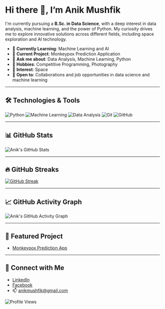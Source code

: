 # Hi there 👋, I’m Anik Mushfik

I'm currently pursuing a **B.Sc. in Data Science**, with a deep interest in data analysis, machine learning, and the power of Python. My curiosity drives me to explore innovative solutions across different fields, including space exploration and AI technology.

- 🌱 **Currently Learning**: Machine Learning and AI
- 🔭 **Current Project**: Monkeypox Prediction Application
- 💬 **Ask me about**: Data Analysis, Machine Learning, Python
- 🎯 **Hobbies**: Competitive Programming, Photography
- 🌌 **Interest**: Space
- 👥 **Open to**: Collaborations and job opportunities in data science and machine learning

---

## 🛠️ Technologies & Tools

![Python](https://img.shields.io/badge/-Python-05122A?style=flat&logo=python)
![Machine Learning](https://img.shields.io/badge/-Machine%20Learning-05122A?style=flat&logo=machine-learning)
![Data Analysis](https://img.shields.io/badge/-Data%20Analysis-05122A?style=flat&logo=chart-bar)
![Git](https://img.shields.io/badge/-Git-05122A?style=flat&logo=git)
![GitHub](https://img.shields.io/badge/-GitHub-05122A?style=flat&logo=github)

---

## 📊 GitHub Stats

![Anik's GitHub Stats](https://github-readme-stats.vercel.app/api?username=Anik-Mushfik&show_icons=true&theme=radical)

---

## 🔥 GitHub Streaks

[![GitHub Streak](https://github-readme-streak-stats.herokuapp.com?user=Anik-Mushfik&theme=radical)](https://git.io/streak-stats)

---

## 📈 GitHub Activity Graph

![Anik's GitHub Activity Graph](https://github-readme-activity-graph.vercel.app/graph?username=Anik-Mushfik&theme=redical)

---

## 🌟 Featured Project

- [Monkeypox Prediction App](https://github.com/Anik-Mushfik/monkeypox-prediction-app)

---

## 🔗 Connect with Me

- [LinkedIn](https://www.linkedin.com/in/musfique-ahmed-aa89a5293/)
- [Facebook](https://www.facebook.com/anik.mushfik)
- 📫 [anikmushfik@gmail.com](mailto:anikmushfik@gmail.com)

![Profile Views](https://komarev.com/ghpvc/?username=Anik-Mushfik&style=flat-square)
